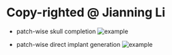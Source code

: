 # Copy-righted @ Jianning Li

* patch-wise skull completion
![example](https://github.com/li-jianning/patch-based-skull-completion/blob/master/images/patch-wise.gif)

* patch-wise direct implant generation
![example](https://github.com/li-jianning/patch-based-skull-completion/blob/master/images/patch-wise-implant.gif)
